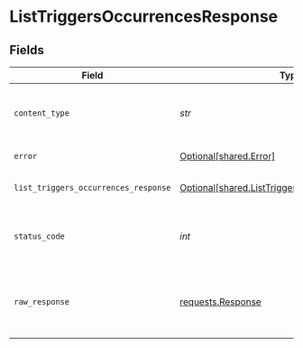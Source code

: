 # ListTriggersOccurrencesResponse


## Fields

| Field                                                                                                      | Type                                                                                                       | Required                                                                                                   | Description                                                                                                |
| ---------------------------------------------------------------------------------------------------------- | ---------------------------------------------------------------------------------------------------------- | ---------------------------------------------------------------------------------------------------------- | ---------------------------------------------------------------------------------------------------------- |
| `content_type`                                                                                             | *str*                                                                                                      | :heavy_check_mark:                                                                                         | HTTP response content type for this operation                                                              |
| `error`                                                                                                    | [Optional[shared.Error]](../../models/shared/error.md)                                                     | :heavy_minus_sign:                                                                                         | General error                                                                                              |
| `list_triggers_occurrences_response`                                                                       | [Optional[shared.ListTriggersOccurrencesResponse]](../../models/shared/listtriggersoccurrencesresponse.md) | :heavy_minus_sign:                                                                                         | List of triggers occurrences                                                                               |
| `status_code`                                                                                              | *int*                                                                                                      | :heavy_check_mark:                                                                                         | HTTP response status code for this operation                                                               |
| `raw_response`                                                                                             | [requests.Response](https://requests.readthedocs.io/en/latest/api/#requests.Response)                      | :heavy_check_mark:                                                                                         | Raw HTTP response; suitable for custom response parsing                                                    |